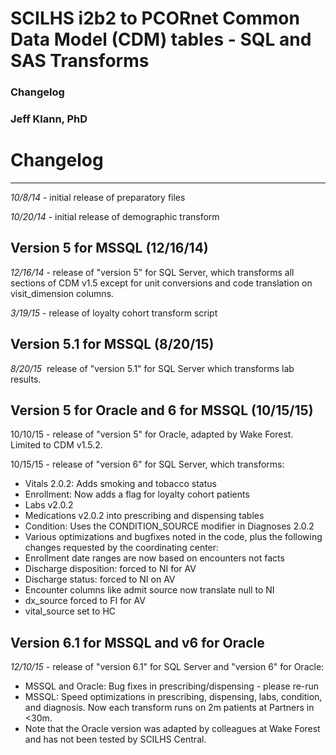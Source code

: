 # SCILHS i2b2 to PCORnet Common Data Model (CDM) tables - SQL and SAS Transforms
### Changelog
### Jeff Klann, PhD

# Changelog
---------
*10/8/14* - initial release of preparatory files

*10/20/14* - initial release of demographic transform

## Version 5 for MSSQL (12/16/14)

*12/16/14* - release of "version 5" for SQL Server, which transforms all sections of CDM v1.5 except for unit conversions and code translation on visit_dimension columns.  

*3/19/15* - release of loyalty cohort transform script

## Version 5.1 for MSSQL (8/20/15)

*8/20/15* ­ release of "version 5.1" for SQL Server which transforms lab results.

## Version 5 for Oracle and 6 for MSSQL (10/15/15)

10/10/15 - release of "version 5" for Oracle, adapted by Wake Forest. Limited to CDM v1.5.2.

10/15/15 - release of "version 6" for SQL Server, which transforms:

- Vitals 2.0.2: Adds smoking and tobacco status
- Enrollment: Now adds a flag for loyalty cohort patients
- Labs v2.0.2
- Medications v2.0.2 into prescribing and dispensing tables
- Condition: Uses the CONDITION_SOURCE modifier in Diagnoses 2.0.2
- Various optimizations and bugfixes noted in the code, plus the following changes requested by the coordinating center:
 - Enrollment date ranges are now based on encounters not facts
 - Discharge disposition: forced to NI for AV
 - Discharge status: forced to NI on AV
 - Encounter columns like admit source now translate null to NI
 - dx_source forced to FI for AV
 - vital_source set to HC

## Version 6.1 for MSSQL and v6 for Oracle

*12/10/15* - release of "version 6.1" for SQL Server and "version 6" for Oracle:

- MSSQL and Oracle: Bug fixes in prescribing/dispensing - please re-run
- MSSQL: Speed optimizations in prescribing, dispensing, labs, condition, and diagnosis. Now each transform runs on 2m patients at Partners in <30m.
- Note that the Oracle version was adapted by colleagues at Wake Forest and has not been tested by SCILHS Central.
